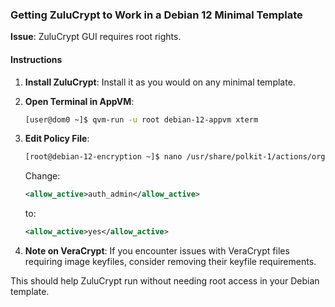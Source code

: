 ### Getting ZuluCrypt to Work in a Debian 12 Minimal Template

**Issue**: ZuluCrypt GUI requires root rights.

#### Instructions

1. **Install ZuluCrypt**:
   Install it as you would on any minimal template.

2. **Open Terminal in AppVM**:
   ```bash
   [user@dom0 ~]$ qvm-run -u root debian-12-appvm xterm
   ```

3. **Edit Policy File**:
   ```bash
   [root@debian-12-encryption ~]$ nano /usr/share/polkit-1/actions/org.zulucrypt.zulupolkit.policy
   ```

   Change:
   ```xml
   <allow_active>auth_admin</allow_active>
   ```
   to:
   ```xml
   <allow_active>yes</allow_active>
   ```

4. **Note on VeraCrypt**: If you encounter issues with VeraCrypt files requiring image keyfiles, consider removing their keyfile requirements.

This should help ZuluCrypt run without needing root access in your Debian template.